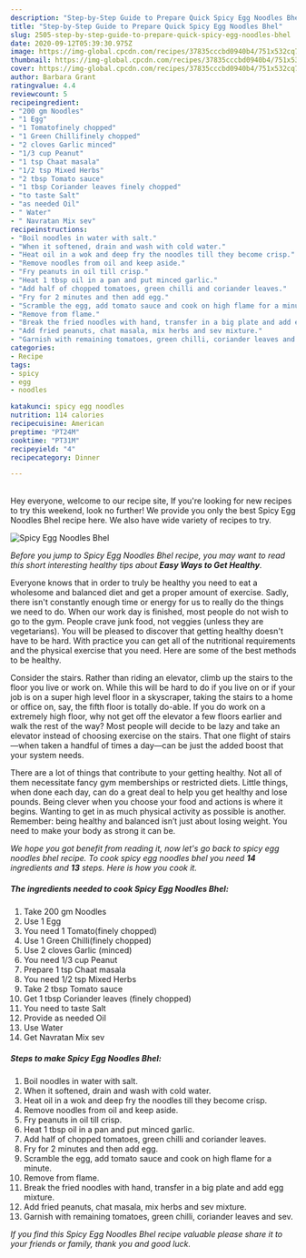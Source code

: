 ```yaml
---
description: "Step-by-Step Guide to Prepare Quick Spicy Egg Noodles Bhel"
title: "Step-by-Step Guide to Prepare Quick Spicy Egg Noodles Bhel"
slug: 2505-step-by-step-guide-to-prepare-quick-spicy-egg-noodles-bhel
date: 2020-09-12T05:39:30.975Z
image: https://img-global.cpcdn.com/recipes/37835cccbd0940b4/751x532cq70/spicy-egg-noodles-bhel-recipe-main-photo.jpg
thumbnail: https://img-global.cpcdn.com/recipes/37835cccbd0940b4/751x532cq70/spicy-egg-noodles-bhel-recipe-main-photo.jpg
cover: https://img-global.cpcdn.com/recipes/37835cccbd0940b4/751x532cq70/spicy-egg-noodles-bhel-recipe-main-photo.jpg
author: Barbara Grant
ratingvalue: 4.4
reviewcount: 5
recipeingredient:
- "200 gm Noodles"
- "1 Egg"
- "1 Tomatofinely chopped"
- "1 Green Chillifinely chopped"
- "2 cloves Garlic minced"
- "1/3 cup Peanut"
- "1 tsp Chaat masala"
- "1/2 tsp Mixed Herbs"
- "2 tbsp Tomato sauce"
- "1 tbsp Coriander leaves finely chopped"
- "to taste Salt"
- "as needed Oil"
- " Water"
- " Navratan Mix sev"
recipeinstructions:
- "Boil noodles in water with salt."
- "When it softened, drain and wash with cold water."
- "Heat oil in a wok and deep fry the noodles till they become crisp."
- "Remove noodles from oil and keep aside."
- "Fry peanuts in oil till crisp."
- "Heat 1 tbsp oil in a pan and put minced garlic."
- "Add half of chopped tomatoes, green chilli and coriander leaves."
- "Fry for 2 minutes and then add egg."
- "Scramble the egg, add tomato sauce and cook on high flame for a minute."
- "Remove from flame."
- "Break the fried noodles with hand, transfer in a big plate and add egg mixture."
- "Add fried peanuts, chat masala, mix herbs and sev mixture."
- "Garnish with remaining tomatoes, green chilli, coriander leaves and sev."
categories:
- Recipe
tags:
- spicy
- egg
- noodles

katakunci: spicy egg noodles 
nutrition: 114 calories
recipecuisine: American
preptime: "PT24M"
cooktime: "PT31M"
recipeyield: "4"
recipecategory: Dinner

---
```

<br>
Hey everyone, welcome to our recipe site, If you're looking for new recipes to try this weekend, look no further! We provide you only the best Spicy Egg Noodles Bhel recipe here. We also have wide variety of recipes to try.
<br>


![Spicy Egg Noodles Bhel](https://img-global.cpcdn.com/recipes/37835cccbd0940b4/751x532cq70/spicy-egg-noodles-bhel-recipe-main-photo.jpg)

<i>Before you jump to Spicy Egg Noodles Bhel recipe, you may want to read this short interesting healthy tips about <strong>Easy Ways to Get Healthy</strong>.</i>

Everyone knows that in order to truly be healthy you need to eat a wholesome and balanced diet and get a proper amount of exercise. Sadly, there isn't constantly enough time or energy for us to really do the things we need to do. When our work day is finished, most people do not wish to go to the gym. People crave junk food, not veggies (unless they are vegetarians). You will be pleased to discover that getting healthy doesn't have to be hard. With practice you can get all of the nutritional requirements and the physical exercise that you need. Here are some of the best methods to be healthy.

Consider the stairs. Rather than riding an elevator, climb up the stairs to the floor you live or work on. While this will be hard to do if you live on or if your job is on a super high level floor in a skyscraper, taking the stairs to a home or office on, say, the fifth floor is totally do-able. If you do work on a extremely high floor, why not get off the elevator a few floors earlier and walk the rest of the way? Most people will decide to be lazy and take an elevator instead of choosing exercise on the stairs. That one flight of stairs—when taken a handful of times a day—can be just the added boost that your system needs. 

There are a lot of things that contribute to your getting healthy. Not all of them necessitate fancy gym memberships or restricted diets. Little things, when done each day, can do a great deal to help you get healthy and lose pounds. Being clever when you choose your food and actions is where it begins. Wanting to get in as much physical activity as possible is another. Remember: being healthy and balanced isn’t just about losing weight. You need to make your body as strong it can be. 


<i>We hope you got benefit from reading it, now let's go back to spicy egg noodles bhel recipe. To cook spicy egg noodles bhel you need <strong>14</strong> ingredients and <strong>13</strong> steps. Here is how you cook it.
</i>

##### The ingredients needed to cook Spicy Egg Noodles Bhel:

1. Take 200 gm Noodles
1. Use 1 Egg
1. You need 1 Tomato(finely chopped)
1. Use 1 Green Chilli(finely chopped)
1. Use 2 cloves Garlic (minced)
1. You need 1/3 cup Peanut
1. Prepare 1 tsp Chaat masala
1. You need 1/2 tsp Mixed Herbs
1. Take 2 tbsp Tomato sauce
1. Get 1 tbsp Coriander leaves (finely chopped)
1. You need to taste Salt
1. Provide as needed Oil
1. Use  Water
1. Get  Navratan Mix sev


##### Steps to make Spicy Egg Noodles Bhel:

1. Boil noodles in water with salt.
1. When it softened, drain and wash with cold water.
1. Heat oil in a wok and deep fry the noodles till they become crisp.
1. Remove noodles from oil and keep aside.
1. Fry peanuts in oil till crisp.
1. Heat 1 tbsp oil in a pan and put minced garlic.
1. Add half of chopped tomatoes, green chilli and coriander leaves.
1. Fry for 2 minutes and then add egg.
1. Scramble the egg, add tomato sauce and cook on high flame for a minute.
1. Remove from flame.
1. Break the fried noodles with hand, transfer in a big plate and add egg mixture.
1. Add fried peanuts, chat masala, mix herbs and sev mixture.
1. Garnish with remaining tomatoes, green chilli, coriander leaves and sev.


<i>If you find this Spicy Egg Noodles Bhel recipe valuable please share it to your friends or family, thank you and good luck.</i>
